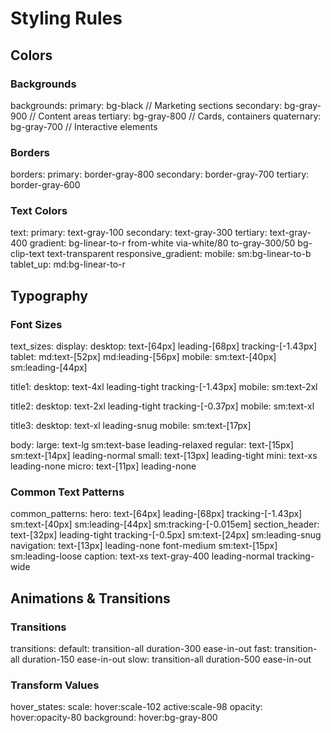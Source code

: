 # Styling Rules

## Colors

### Backgrounds
backgrounds:
  primary: bg-black        // Marketing sections
  secondary: bg-gray-900   // Content areas
  tertiary: bg-gray-800   // Cards, containers
  quaternary: bg-gray-700  // Interactive elements

### Borders
borders:
  primary: border-gray-800
  secondary: border-gray-700
  tertiary: border-gray-600

### Text Colors
text:
  primary: text-gray-100
  secondary: text-gray-300
  tertiary: text-gray-400
  gradient: bg-linear-to-r from-white via-white/80 to-gray-300/50 bg-clip-text text-transparent
  responsive_gradient:
    mobile: sm:bg-linear-to-b
    tablet_up: md:bg-linear-to-r

## Typography

### Font Sizes
text_sizes:
  display:
    desktop: text-[64px] leading-[68px] tracking-[-1.43px]
    tablet: md:text-[52px] md:leading-[56px]
    mobile: sm:text-[40px] sm:leading-[44px]
  
  title1:
    desktop: text-4xl leading-tight tracking-[-1.43px]
    mobile: sm:text-2xl
  
  title2:
    desktop: text-2xl leading-tight tracking-[-0.37px]
    mobile: sm:text-xl
  
  title3:
    desktop: text-xl leading-snug
    mobile: sm:text-[17px]
  
  body:
    large: text-lg sm:text-base leading-relaxed
    regular: text-[15px] sm:text-[14px] leading-normal
    small: text-[13px] leading-tight
    mini: text-xs leading-none
    micro: text-[11px] leading-none

### Common Text Patterns
common_patterns:
  hero: text-[64px] leading-[68px] tracking-[-1.43px] sm:text-[40px] sm:leading-[44px] sm:tracking-[-0.015em]
  section_header: text-[32px] leading-tight tracking-[-0.5px] sm:text-[24px] sm:leading-snug
  navigation: text-[13px] leading-none font-medium sm:text-[15px] sm:leading-loose
  caption: text-xs text-gray-400 leading-normal tracking-wide

## Animations & Transitions

### Transitions
transitions:
  default: transition-all duration-300 ease-in-out
  fast: transition-all duration-150 ease-in-out
  slow: transition-all duration-500 ease-in-out

### Transform Values
hover_states:
  scale: hover:scale-102 active:scale-98
  opacity: hover:opacity-80
  background: hover:bg-gray-800
